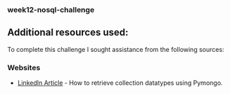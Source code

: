 ### week12-nosql-challenge

## Additional resources used:

To complete this challenge I sought assistance from the following sources:

### Websites

- [LinkedIn Article](https://www.linkedin.com/pulse/retrieving-collection-datatypes-mongodb-using-python-shanoj-kumar-v/) - How to retrieve collection datatypes using Pymongo.
